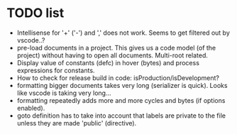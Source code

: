 # TODO list

* Intellisense for '+' ('-') and ',' does not work. Seems to get filtered out by vscode..?
* pre-load documents in a project. This gives us a code model (of the project) without having to open all documents. Multi-root related.
* Display value of constants (defc) in hover (bytes) and process expressions for constants.
* How to check for release build in code: isProduction/isDevelopment?
* formatting bigger documents takes very long (serializer is quick). Looks like vscode is taking very long...
* formatting repeatedly adds more and more cycles and bytes (if options enabled).
* goto definition has to take into account that labels are private to the file unless they are made 'public' (directive).
